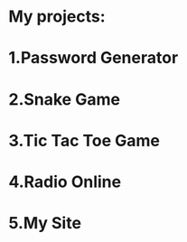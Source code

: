 # My projects:
# 1.Password Generator
# 2.Snake Game
# 3.Tic Tac Toe Game
# 4.Radio Online
# 5.My Site
